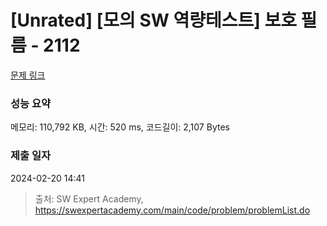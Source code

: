 # [Unrated] [모의 SW 역량테스트] 보호 필름 - 2112 

[문제 링크](https://swexpertacademy.com/main/code/problem/problemDetail.do?contestProbId=AV5V1SYKAaUDFAWu) 

### 성능 요약

메모리: 110,792 KB, 시간: 520 ms, 코드길이: 2,107 Bytes

### 제출 일자

2024-02-20 14:41



> 출처: SW Expert Academy, https://swexpertacademy.com/main/code/problem/problemList.do